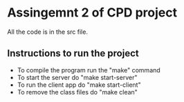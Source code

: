 # Assingemnt 2 of CPD project

All the code is in the src file.

## Instructions to run the project
- To compile the program run the "make" command
- To start the server do "make start-server"
- To run the client app do "make start-client"
- To remove the class files do "make clean"